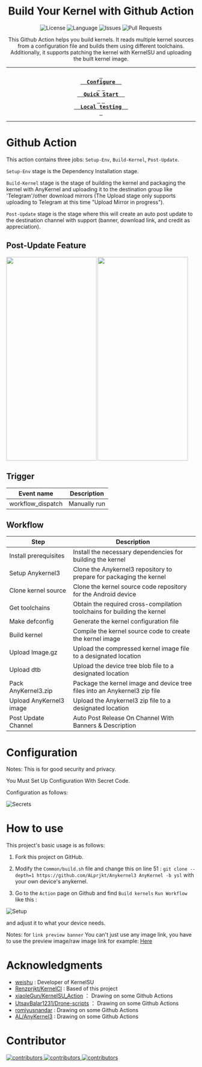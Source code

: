 <div align='center'>

<h1>Build Your Kernel with Github Action</h1>

![License](https://img.shields.io/static/v1?label=License&message=BY-NC-SA&logo=creativecommons&color=green)
![Language](https://img.shields.io/github/languages/top/shenprjkt/Alts-KernelCI)
![Issues](https://img.shields.io/github/issues/shenprjkt/Alts-KernelCI)
![Pull Requests](https://img.shields.io/github/issues-pr/shenprjkt/Alts-KernelCI)
<br/>

This Github Action helps you build kernels. It reads multiple kernel sources from a configuration file and builds them using different toolchains. Additionally, it supports patching the kernel with KernelSU and uploading the built kernel image.
<br/>

---

**[<kbd> <br/>  Configure  <br/> </kbd>](#configuration)**
**[<kbd> <br/>  Quick Start  <br/> </kbd>](##how-to-use)**
**[<kbd> <br/>  Local testing  <br/> </kbd>](##local-testing)**

---

</div>

# Github Action

This action contains three jobs: `Setup-Env`, `Build-Kernel`, `Post-Update`.

`Setup-Env` stage is the Dependency Installation stage.

`Build-Kernel` stage is the stage of building the kernel and packaging the kernel with AnyKernel and uploading it to the destination group like 'Telegram'/other download mirrors (The Upload stage only supports uploading to Telegram at this time "Upload Mirror in progress").

`Post-Update` stage is the stage where this will create an auto post update to the destination channel with support (banner, download link, and credit as appreciation).

## Post-Update Feature

<tr>
  <td>
    <img src="./.assets/img/Post.jpg" width="240" height="540" align="left" />
  </td>
  <td>
    <img src="./.assets/img/Post2.jpg" width="240" height="540" align="center" />
  </td>
</tr>

## Trigger

| Event name        | Description  |
| ----------------- | ------------ |
| workflow_dispatch | Manually run |

## Workflow

| Step                    | Description                                                                |
| ----------------------- | -------------------------------------------------------------------------- |
| Install prerequisites   | Install the necessary dependencies for building the kernel                 |
| Setup Anykernel3        | Clone the Anykernel3 repository to prepare for packaging the kernel        |
| Clone kernel source     | Clone the kernel source code repository for the Android device             |
| Get toolchains          | Obtain the required cross-compilation toolchains for building the kernel   |
| Make defconfig          | Generate the kernel configuration file                                     |
| Build kernel            | Compile the kernel source code to create the kernel image                  |
| Upload Image.gz         | Upload the compressed kernel image file to a designated location           |
| Upload dtb              | Upload the device tree blob file to a designated location                  |
| Pack AnyKernel3.zip     | Package the kernel image and device tree files into an Anykernel3 zip file |
| Upload AnyKernel3 image | Upload the Anykernel3 zip file to a designated location                    |
| Post Update Channel     | Auto Post Release On Channel With Banners & Description                    |

# Configuration 

Notes: This is for good security and privacy.

You Must Set Up Configuration With Secret Code.

Configuration as follows:

![Secrets](./.assets/img/Secrets.jpg)

# How to use

This project's basic usage is as follows:

1. Fork this project on GitHub.

2. Modify the `Common/build.sh` file and change this on line 51 : `git clone -- depth=1 https://github.com/ALprjkt/Anykernel3 AnyKernel -b ysl` with your own device's anykernel.

3. Go to the `Action` page on Github and find `Build kernels` `Run Workflow` like this :

![Setup](./.assets/img/Setup.jpg)

and adjust it to what your device needs.

Notes: for `link preview banner` You can't just use any image link, you have to use the preview image/raw image link for example: [Here](https://raw.githubusercontent.com/Renzprjkt/Renzprjkt.github.io/refs/heads/main/assets/images/banner/tenshinv3.jpg)


# Acknowledgments

- [weishu](https://github.com/tiann) : Developer of KernelSU
- [Renzprjkt/KernelCI](https://github.com/Renzprjkt/KernelCI) : Based of this project
- [xiaoleGun/KernelSU_Action](https://github.com/xiaoleGun/KernelSU_Action) ： Drawing on some Github Actions
- [UtsavBalar1231/Drone-scripts](https://github.com/UtsavBalar1231/Drone-scripts) ： Drawing on some Github Actions
- [romiyusnandar](https://github.com/romiyusnandar/kernel_build_action) : Drawing on some Github Actions
- [AL/AnyKernel3](https://github.com/k4ngcaribug/Anykernel3) : Drawing on some Github Actions

# Contributor

<a href="https://github.com/shenprjkt/Alts-KernelCI/graphs/contributors">
  <img src="https://contrib.rocks/image?repo=shenprjkt/shenprjkt" alt="contributors"/>
  <img src="https://contrib.rocks/image?repo=k4ngcaribug/AnyKernel3" alt="contributors"/>
  <img src="https://contrib.rocks/image?repo=romiyusnandar/romiyusnandar" alt="contributors"/>
</a>
